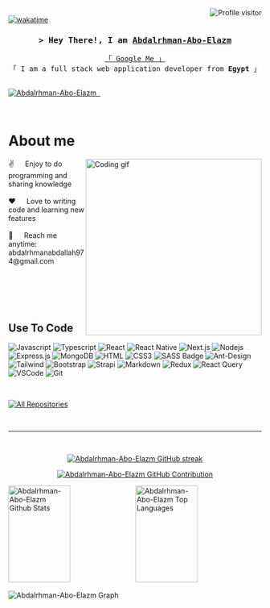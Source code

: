 <!--
<h2 align="center">
  Welcome to Abdalrhman World!
  <img src="https://media.giphy.com/media/hvRJCLFzcasrR4ia7z/giphy.gif" width="28">
</h2>
-->

<!--
<p align="center">
  <a href="https://github.com/Abdalrhman-Abo-Elazm"><img src="https://readme-typing-svg.herokuapp.com/?lines=Self%20Taught%20Programmer;Front%20End%20Developer;1.5%2B%20years%20of%20coding%20experience;Always%20learning%20new%20things&center=true&width=380&height=45"></a>
</p>

 -->

<a href="https://komarev.com/ghpvc/?username=Abdalrhman-Abo-Elazm">
  <img align="right" src="https://komarev.com/ghpvc/?username=Abdalrhman-Abo-Elazm&label=Visitors&color=0e75b6&style=flat" alt="Profile visitor" />
</a>


[![wakatime](https://wakatime.com/badge/user/eebb3dd8-d9b2-40de-9b88-6fd6cac99dbc.svg)](https://wakatime.com/@eebb3dd8-d9b2-40de-9b88-6fd6cac99dbc)

<!-- Intro  -->
<h3 align="center">
        <samp>&gt; Hey There!, I am
                <b><a target="_blank" href="https://Abdalrhman-Abo-Elazm">Abdalrhman-Abo-Elazm</a></b>
        </samp>
</h3>


<p align="center"> 
  <samp>
    <a href="https://www.google.com/search?q=Abdalrhman-Abo-Elazm">「 Google Me 」</a>
    <br>
    「 I am a full stack web application developer from <b>Egypt</b> 」
    <br>
    <br>
  </samp>
</p>

 <a href="https://www.linkedin.com/in/abdalrhman-abo-el-azm-19319730a/" target="_blank">
  <img src="https://img.shields.io/badge/LinkedIn-0077B5?style=for-the-badge&logo=linkedin&logoColor=white" alt="Abdalrhman-Abo-Elazm"/>
 </a>
 

 <a href="https://instagram.com/" target="_blank">
  <img src="https://img.shields.io/badge/Instagram-fe4164?style=for-the-badge&logo=instagram&logoColor=white" alt="" />
 </a> 
 <a href="https://facebook.com/" target="_blank">
  <img src="https://img.shields.io/badge/Facebook-20BEFF?&style=for-the-badge&logo=facebook&logoColor=white" alt=""  />
  </a> 
</p>
<br />

<!-- About Section -->
 # About me
 
<p>
 <img align="right" width="350" src="/assests/programmer.gif" alt="Coding gif" />  
 ✌️ &emsp; Enjoy to do programming and sharing knowledge <br/><br/>
 ❤️ &emsp; Love to writing code and learning new features<br/><br/>
 📧 &emsp; Reach me anytime: abdalrhmanabdallah974@gmail.com<br/><br/>

</p>

<br/>
<br/>
<br/>

## Use To Code

![Javascript](https://img.shields.io/badge/Javascript-F0DB4F?style=for-the-badge&labelColor=black&logo=javascript&logoColor=F0DB4F)
![Typescript](https://img.shields.io/badge/Typescript-007acc?style=for-the-badge&labelColor=black&logo=typescript&logoColor=007acc)
![React](https://img.shields.io/badge/-React-61DBFB?style=for-the-badge&labelColor=black&logo=react&logoColor=61DBFB)
![React Native](https://img.shields.io/badge/React_Native-20232A?style=for-the-badge&logo=react&logoColor=61DAFB)
![Next.js](https://img.shields.io/badge/next.js-000000?style=for-the-badge&logo=nextdotjs&logoColor=white)
![Nodejs](https://img.shields.io/badge/Nodejs-3C873A?style=for-the-badge&labelColor=black&logo=node.js&logoColor=3C873A)
![Express.js](https://img.shields.io/badge/Express.js-000000?style=for-the-badge&logo=express&logoColor=white)
![MongoDB](https://img.shields.io/badge/MongoDB-4EA94B?style=for-the-badge&logo=mongodb&logoColor=white)
![HTML](https://img.shields.io/badge/HTML5-E34F26?style=for-the-badge&logo=html5&logoColor=white)
![CSS3](https://img.shields.io/badge/CSS3-1572B6?style=for-the-badge&logo=css3&logoColor=white)
![SASS Badge](https://img.shields.io/badge/Sass-CC6699?style=for-the-badge&logo=sass&logoColor=white)
![Ant-Design](https://img.shields.io/badge/AntDesign-0170FE?style=for-the-badge&logo=antdesign&logoColor=white)
![Tailwind](https://img.shields.io/badge/Tailwind_CSS-092749?style=for-the-badge&logo=tailwindcss&logoColor=06B6D4&labelColor=000000)
![Bootstrap](https://img.shields.io/badge/Bootstrap-563D7C?style=for-the-badge&logo=bootstrap&logoColor=white)
![Strapi](https://img.shields.io/badge/strapi-2E7EEA?style=for-the-badge&logo=strapi&logoColor=white)
![Markdown](https://img.shields.io/badge/Markdown-000000?style=for-the-badge&logo=markdown&logoColor=white)
![Redux](https://img.shields.io/badge/Redux-593D88?style=for-the-badge&logo=redux&logoColor=white)
![React Query](https://img.shields.io/badge/-React_Query-FF4154?style=for-the-badge&logo=react%20query&logoColor=white)
![VSCode](https://img.shields.io/badge/Visual_Studio-0078d7?style=for-the-badge&logo=visual%20studio&logoColor=white)
![Git](https://img.shields.io/badge/Git-F05032?style=for-the-badge&logo=git&logoColor=white)

<br/>


<p align="left">
  <a href="https://github.com/Abdalrhman-Abo-Elazm?tab=repositories" target="_blank"><img alt="All Repositories" title="All Repositories" src="https://img.shields.io/badge/-All%20Repos-2962FF?style=for-the-badge&logo=koding&logoColor=white"/></a>
</p>

<br/>
<hr/>
<br/>

<p align="center">
  <a href="https://github.com/Abdalrhman-Abo-Elazm">
    <img src="https://github-readme-streak-stats.herokuapp.com/?user=Abdalrhman-Abo-Elazm&theme=radical&border=7F3FBF&background=0D1117" alt="Abdalrhman-Abo-Elazm GitHub streak"/>
  </a>
</p>

<p align="center">
  <a href="https://github.com/Abdalrhman-Abo-Elazm">
    <img src="https://github-profile-summary-cards.vercel.app/api/cards/profile-details?username=Abdalrhman-Abo-Elazm&theme=radical" alt="Abdalrhman-Abo-Elazm GitHub Contribution"/>
  </a>
</p>

<a> 
    <a href="https://github.com/Abdalrhman-Abo-Elazm"><img alt="Abdalrhman-Abo-Elazm Github Stats" src="https://denvercoder1-github-readme-stats.vercel.app/api?username=Abdalrhman-Abo-Elazm&show_icons=true&count_private=true&theme=react&border_color=7F3FBF&bg_color=0D1117&title_color=F85D7F&icon_color=F8D866" height="192px" width="49.5%"/></a>
  <a href="https://github.com/Abdalrhman-Abo-Elazm"><img alt="Abdalrhman-Abo-Elazm Top Languages" src="https://denvercoder1-github-readme-stats.vercel.app/api/top-langs/?username=Abdalrhman-Abo-Elazm&langs_count=8&layout=compact&theme=react&border_color=7F3FBF&bg_color=0D1117&title_color=F85D7F&icon_color=F8D866" height="192px" width="49.5%"/></a>
  <br/>
</a>


![Abdalrhman-Abo-Elazm Graph](https://github-readme-activity-graph.vercel.app/graph?username=Abdalrhman-Abo-Elazm&custom_title=Abdalrhman%20AboElAzm's%20GitHub%20Activity%20Graph&bg_color=0D1117&color=7F3FBF&line=7F3FBF&point=7F3FBF&area_color=FFFFFF&title_color=FFFFFF&area=true)
